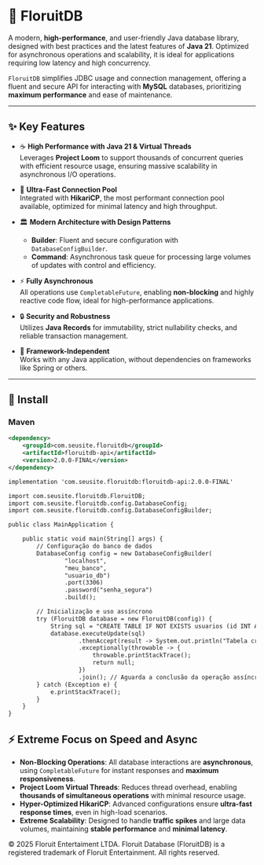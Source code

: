 # 💾 FloruitDB

A modern, **high-performance**, and user-friendly Java database library, designed with best practices and the latest features of **Java 21**. Optimized for asynchronous operations and scalability, it is ideal for applications requiring low latency and high concurrency.

`FloruitDB` simplifies JDBC usage and connection management, offering a fluent and secure API for interacting with **MySQL** databases, prioritizing **maximum performance** and ease of maintenance.

---

## ✨ Key Features

- ☕ **High Performance with Java 21 & Virtual Threads**  
  Leverages **Project Loom** to support thousands of concurrent queries with efficient resource usage, ensuring massive scalability in asynchronous I/O operations.

- 🚀 **Ultra-Fast Connection Pool**  
  Integrated with **HikariCP**, the most performant connection pool available, optimized for minimal latency and high throughput.

- 🏛️ **Modern Architecture with Design Patterns**  
  - **Builder**: Fluent and secure configuration with `DatabaseConfigBuilder`.  
  - **Command**: Asynchronous task queue for processing large volumes of updates with control and efficiency.

- ⚡ **Fully Asynchronous**  
  All operations use `CompletableFuture`, enabling **non-blocking** and highly reactive code flow, ideal for high-performance applications.

- 🔒 **Security and Robustness**  
  Utilizes **Java Records** for immutability, strict nullability checks, and reliable transaction management.

- 🧩 **Framework-Independent**  
  Works with any Java application, without dependencies on frameworks like Spring or others.

---

## 🚀 Install

### Maven

```xml
<dependency>
    <groupId>com.seusite.floruitdb</groupId>
    <artifactId>floruitdb-api</artifactId>
    <version>2.0.0-FINAL</version>
</dependency>

implementation 'com.seusite.floruitdb:floruitdb-api:2.0.0-FINAL'

import com.seusite.floruitdb.FloruitDB;
import com.seusite.floruitdb.config.DatabaseConfig;
import com.seusite.floruitdb.config.DatabaseConfigBuilder;

public class MainApplication {

    public static void main(String[] args) {
        // Configuração do banco de dados
        DatabaseConfig config = new DatabaseConfigBuilder(
                "localhost",
                "meu_banco",
                "usuario_db")
                .port(3306)
                .password("senha_segura")
                .build();

        // Inicialização e uso assíncrono
        try (FloruitDB database = new FloruitDB(config)) {
            String sql = "CREATE TABLE IF NOT EXISTS usuarios (id INT AUTO_INCREMENT PRIMARY KEY, nome VARCHAR(100) NOT NULL);";
            database.executeUpdate(sql)
                    .thenAccept(result -> System.out.println("Tabela criada com sucesso!"))
                    .exceptionally(throwable -> {
                        throwable.printStackTrace();
                        return null;
                    })
                    .join(); // Aguarda a conclusão da operação assíncrona
        } catch (Exception e) {
            e.printStackTrace();
        }
    }
}
```

## ⚡ Extreme Focus on Speed and Async

- **Non-Blocking Operations**: All database interactions are **asynchronous**, using `CompletableFuture` for instant responses and **maximum responsiveness**.  
- **Project Loom Virtual Threads**: Reduces thread overhead, enabling **thousands of simultaneous operations** with minimal resource usage.  
- **Hyper-Optimized HikariCP**: Advanced configurations ensure **ultra-fast response times**, even in high-load scenarios.  
- **Extreme Scalability**: Designed to handle **traffic spikes** and large data volumes, maintaining **stable performance** and **minimal latency**.

© 2025 Floruit Entertaiment LTDA. Floruit Database (FloruitDB) is a registered trademark of Floruit Entertainment. All rights reserved.
